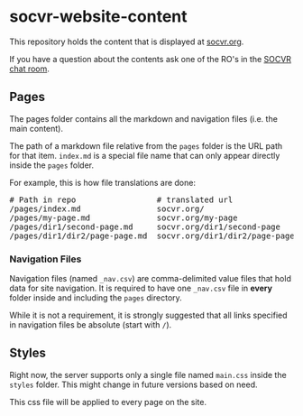 # socvr-website-content

This repository holds the content that is displayed at [socvr.org][1].

If you have a question about the contents ask one of the RO's in the [SOCVR chat room][2].

## Pages

The pages folder contains all the markdown and navigation files (i.e. the main content). 

The path of a markdown file relative from the `pages` folder is the URL path for that item. `index.md` is a special file name that can only appear directly inside the `pages` folder.

For example, this is how file translations are done:

<pre>
# Path in repo                 # translated url
/pages/index.md                socvr.org/
/pages/my-page.md              socvr.org/my-page
/pages/dir1/second-page.md     socvr.org/dir1/second-page
/pages/dir1/dir2/page-page.md  socvr.org/dir1/dir2/page-page
</pre>

### Navigation Files

Navigation files (named `_nav.csv`) are comma-delimited value files that hold data for site navigation. It is required to have one `_nav.csv` file in **every** folder inside and including the `pages` directory.

While it is not a requirement, it is strongly suggested that all links specified in navigation files be absolute (start with `/`).

## Styles

Right now, the server supports only a single file named `main.css` inside the `styles` folder. This might change in future versions based on need.

This css file will be applied to every page on the site.


[1]: https://socvr.org
[2]: http://chat.stackoverflow.com/rooms/41570/so-close-vote-reviewers
